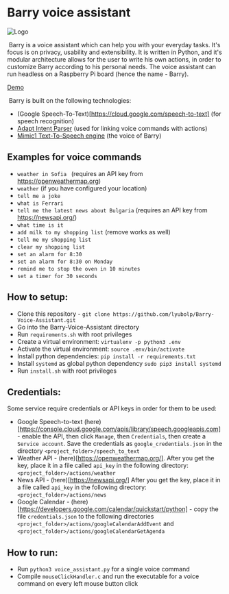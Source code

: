 # Barry voice assistant

![Logo](https://raw.githubusercontent.com/lyubolp/Barry-Voice-Assistant/master/logo.png)

​	Barry is a voice assistant which can help you with your everyday tasks. It's focus is on privacy, usability and extensibility. It is written in Python, and it's modular architecture allows for the user to write his own actions, in order to customize Barry according to his personal needs. The voice assistant can run headless on a Raspberry Pi board (hence the name - Barry). 

[Demo](https://youtu.be/Amy10VUfTcE)

​	Barry is built on the following technologies:

- (Google Speech-To-Text)[https://cloud.google.com/speech-to-text] (for speech recognition)
- [Adapt Intent Parser](https://github.com/MycroftAI/adapt) (used for linking voice commands with actions)
- [Mimic1 Text-To-Speech engine](https://github.com/MycroftAI/mimic1) (the voice of Barry)

## Examples for voice commands

- `weather in Sofia ` (requires an API key from https://openweathermap.org)
- `weather` (if you have configured your location)
- `tell me a joke`
- `what is Ferrari`
- `tell me the latest news about Bulgaria` (requires an API key from https://newsapi.org/)
- `what time is it`
- `add milk to my shopping list` (remove works as well)
- `tell me my shopping list`
- `clear my shopping list`
- `set an alarm for 8:30`
- `set an alarm for 8:30 on Monday`
- `remind me to stop the oven in 10 minutes ` 
- `set a timer for 30 seconds` 


## How to setup:
- Clone this repository - `git clone https://github.com/lyubolp/Barry-Voice-Assistant.git`
- Go into the Barry-Voice-Assistant directory
- Run `requirements.sh` with root privileges 
- Create a virtual environment: `virtualenv -p python3 .env `
- Activate the virtual environment: `source .env/bin/activate `
- Install python dependencies: `pip install -r requirements.txt `
- Install `systemd` as global python dependency `sudo pip3 install systemd`
- Run `install.sh` with root privileges

## Credentials:

Some service require credentials or API keys in order for them to be used:

- Google Speech-to-text (here)[https://console.cloud.google.com/apis/library/speech.googleapis.com] - enable the API, then click `Manage`, then `Credentials`, then create a `Service account`. Save the credentials as `google_credentials.json` in the directory `<project_folder>/speech_to_text`
- Weather API - (here)[https://openweathermap.org/]. After you get the key, place it in a file called `api_key` in the following directory: `<project_folder>/actions/weather`
- News API - (here)[https://newsapi.org/] After you get the key, place it in a file called `api_key` in the following directory: `<project_folder>/actions/news`
- Google Calendar - (here)[https://developers.google.com/calendar/quickstart/python] - copy the file `credentials.json` to the following directories `<project_folder>/actions/googleCalendarAddEvent` and `<project_folder>/actions/googleCalendarGetAgenda`

## How to run:

- Run `python3 voice_assistant.py` for a single voice command
- Compile `mouseClickHandler.c` and run the executable for a voice command on every left mouse button click
